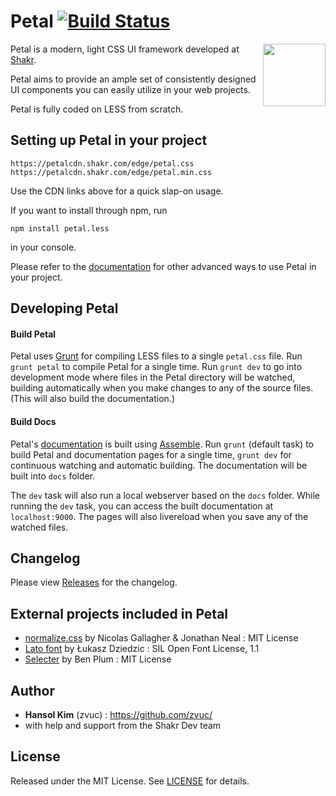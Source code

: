 Petal [![Build Status](https://travis-ci.org/shakrmedia/petal.svg?branch=master)](https://travis-ci.org/shakrmedia/petal)
=====

<img align="right" width="100" height="100" src="http://shakrmedia.github.io/petal/assets/petal-logo.svg">

Petal is a modern, light CSS UI framework developed at [Shakr](http://shakr.com).

Petal aims to provide an ample set of consistently designed UI components you can easily utilize in your web projects.

Petal is fully coded on LESS from scratch.


## Setting up Petal in your project
```
https://petalcdn.shakr.com/edge/petal.css
https://petalcdn.shakr.com/edge/petal.min.css
```
Use the CDN links above for a quick slap-on usage.

If you want to install through npm, run
```
npm install petal.less
```
in your console.

Please refer to the [documentation](http://shakrmedia.github.io/petal/) for other advanced ways to use Petal in your project.


## Developing Petal
#### Build Petal
Petal uses [Grunt](http://gruntjs.com/getting-started) for compiling LESS files to a single `petal.css` file. Run `grunt petal` to compile Petal for a single time. Run `grunt dev` to go into development mode where files in the Petal directory will be watched, building automatically when you make changes to any of the source files. (This will also build the documentation.)

#### Build Docs
Petal's [documentation](http://shakrmedia.github.io/petal/) is built using [Assemble](http://assemble.io/). Run `grunt` (default task) to build Petal and documentation pages for a single time, `grunt dev` for continuous watching and automatic building. The documentation will be built into `docs` folder.

The `dev` task will also run a local webserver based on the `docs` folder. While running the `dev` task, you can access the built documentation at `localhost:9000`. The pages will also livereload when you save any of the watched files.


## Changelog
Please view [Releases](https://github.com/shakrmedia/petal/releases) for the changelog.


## External projects included in Petal
- [normalize.css](https://github.com/necolas/normalize.css) by Nicolas Gallagher & Jonathan Neal : MIT License
- [Lato font](http://www.google.com/fonts/specimen/Lato) by Łukasz Dziedzic : SIL Open Font License, 1.1
- [Selecter](https://github.com/Formstone/Selecter) by Ben Plum : MIT License


## Author
- **Hansol Kim** (zvuc) : https://github.com/zvuc/
- with help and support from the Shakr Dev team


## License 
Released under the MIT License.
See [LICENSE](https://github.com/ShakrMedia/petal/blob/master/LICENSE) for details.

